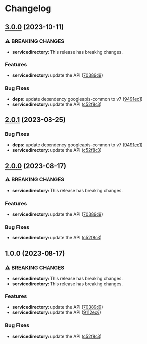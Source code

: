 # Changelog

## [3.0.0](https://github.com/googleapis/google-api-nodejs-client/compare/servicedirectory-v2.0.1...servicedirectory-v3.0.0) (2023-10-11)


### ⚠ BREAKING CHANGES

* **servicedirectory:** This release has breaking changes.

### Features

* **servicedirectory:** update the API ([70389d9](https://github.com/googleapis/google-api-nodejs-client/commit/70389d96ea2df29cc5ef65d6c5825180a0c02d24))


### Bug Fixes

* **deps:** update dependency googleapis-common to v7 ([9491ec1](https://github.com/googleapis/google-api-nodejs-client/commit/9491ec1cdc3c413e7d73edcfcd59cf5c28a7c855))
* **servicedirectory:** update the API ([c52f8c3](https://github.com/googleapis/google-api-nodejs-client/commit/c52f8c338618e1a3eb09f4479769396e97a6df24))

## [2.0.1](https://github.com/googleapis/google-api-nodejs-client/compare/servicedirectory-v2.0.0...servicedirectory-v2.0.1) (2023-08-25)


### Bug Fixes

* **deps:** update dependency googleapis-common to v7 ([9491ec1](https://github.com/googleapis/google-api-nodejs-client/commit/9491ec1cdc3c413e7d73edcfcd59cf5c28a7c855))
* **servicedirectory:** update the API ([c52f8c3](https://github.com/googleapis/google-api-nodejs-client/commit/c52f8c338618e1a3eb09f4479769396e97a6df24))

## [2.0.0](https://github.com/googleapis/google-api-nodejs-client/compare/servicedirectory-v1.0.0...servicedirectory-v2.0.0) (2023-08-17)


### ⚠ BREAKING CHANGES

* **servicedirectory:** This release has breaking changes.

### Features

* **servicedirectory:** update the API ([70389d9](https://github.com/googleapis/google-api-nodejs-client/commit/70389d96ea2df29cc5ef65d6c5825180a0c02d24))


### Bug Fixes

* **servicedirectory:** update the API ([c52f8c3](https://github.com/googleapis/google-api-nodejs-client/commit/c52f8c338618e1a3eb09f4479769396e97a6df24))

## 1.0.0 (2023-08-17)


### ⚠ BREAKING CHANGES

* **servicedirectory:** This release has breaking changes.
* **servicedirectory:** This release has breaking changes.

### Features

* **servicedirectory:** update the API ([70389d9](https://github.com/googleapis/google-api-nodejs-client/commit/70389d96ea2df29cc5ef65d6c5825180a0c02d24))
* **servicedirectory:** update the API ([9112ec6](https://github.com/googleapis/google-api-nodejs-client/commit/9112ec6fad0c5055f5817aa5da2c409526958b04))


### Bug Fixes

* **servicedirectory:** update the API ([c52f8c3](https://github.com/googleapis/google-api-nodejs-client/commit/c52f8c338618e1a3eb09f4479769396e97a6df24))
